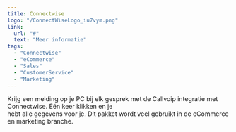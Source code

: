 ```yaml
---
title: Connectwise
logo: "/ConnectWiseLogo_iu7vym.png"
link:
  url: "#"
  text: "Meer informatie"
tags:
  - "Connectwise"
  - "eCommerce"
  - "Sales"
  - "CustomerService"
  - "Marketing"
---
```

Krijg een melding op je PC bij elk gesprek met de Callvoip integratie met Connectwise. Één keer klikken en je<br>
hebt alle gegevens voor je. Dit pakket wordt veel gebruikt in de eCommerce en marketing branche.
